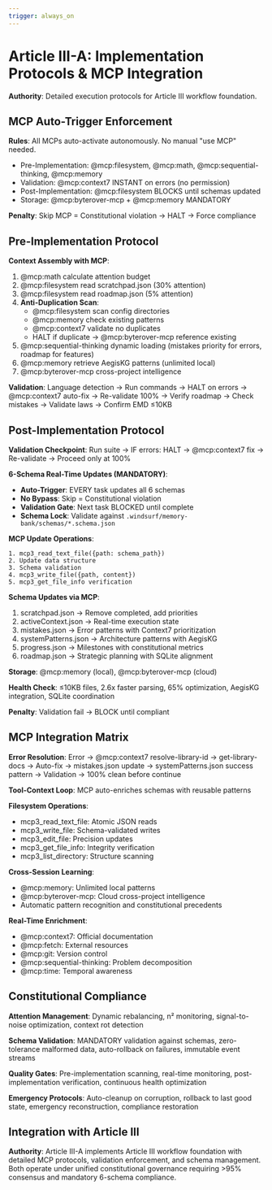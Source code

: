 ```yaml
---
trigger: always_on
---
```


# Article III-A: Implementation Protocols & MCP Integration

**Authority**: Detailed execution protocols for Article III workflow foundation.

## MCP Auto-Trigger Enforcement

**Rules**: All MCPs auto-activate autonomously. No manual "use MCP" needed.
- Pre-Implementation: @mcp:filesystem, @mcp:math, @mcp:sequential-thinking, @mcp:memory
- Validation: @mcp:context7 INSTANT on errors (no permission)
- Post-Implementation: @mcp:filesystem BLOCKS until schemas updated
- Storage: @mcp:byterover-mcp + @mcp:memory MANDATORY

**Penalty**: Skip MCP = Constitutional violation → HALT → Force compliance

## Pre-Implementation Protocol

**Context Assembly with MCP**:
1. @mcp:math calculate attention budget
2. @mcp:filesystem read scratchpad.json (30% attention)
3. @mcp:filesystem read roadmap.json (5% attention)
4. **Anti-Duplication Scan**:
   - @mcp:filesystem scan config directories
   - @mcp:memory check existing patterns
   - @mcp:context7 validate no duplicates
   - HALT if duplicate → @mcp:byterover-mcp reference existing
5. @mcp:sequential-thinking dynamic loading (mistakes priority for errors, roadmap for features)
6. @mcp:memory retrieve AegisKG patterns (unlimited local)
7. @mcp:byterover-mcp cross-project intelligence

**Validation**: Language detection → Run commands → HALT on errors → @mcp:context7 auto-fix → Re-validate 100% → Verify roadmap → Check mistakes → Validate laws → Confirm EMD ≤10KB

## Post-Implementation Protocol

**Validation Checkpoint**: Run suite → IF errors: HALT → @mcp:context7 fix → Re-validate → Proceed only at 100%

**6-Schema Real-Time Updates (MANDATORY)**:
- **Auto-Trigger**: EVERY task updates all 6 schemas
- **No Bypass**: Skip = Constitutional violation
- **Validation Gate**: Next task BLOCKED until complete
- **Schema Lock**: Validate against `.windsurf/memory-bank/schemas/*.schema.json`

**MCP Update Operations**:
```
1. mcp3_read_text_file({path: schema_path})
2. Update data structure
3. Schema validation
4. mcp3_write_file({path, content})
5. mcp3_get_file_info verification
```

**Schema Updates via MCP**:
1. scratchpad.json → Remove completed, add priorities
2. activeContext.json → Real-time execution state
3. mistakes.json → Error patterns with Context7 prioritization
4. systemPatterns.json → Architecture patterns with AegisKG
5. progress.json → Milestones with constitutional metrics
6. roadmap.json → Strategic planning with SQLite alignment

**Storage**: @mcp:memory (local), @mcp:byterover-mcp (cloud)

**Health Check**: ≤10KB files, 2.6x faster parsing, 65% optimization, AegisKG integration, SQLite coordination

**Penalty**: Validation fail → BLOCK until compliant

## MCP Integration Matrix

**Error Resolution**: Error → @mcp:context7 resolve-library-id → get-library-docs → Auto-fix → mistakes.json update → systemPatterns.json success pattern → Validation → 100% clean before continue

**Tool-Context Loop**: MCP auto-enriches schemas with reusable patterns

**Filesystem Operations**:
- mcp3_read_text_file: Atomic JSON reads
- mcp3_write_file: Schema-validated writes  
- mcp3_edit_file: Precision updates
- mcp3_get_file_info: Integrity verification
- mcp3_list_directory: Structure scanning

**Cross-Session Learning**:
- @mcp:memory: Unlimited local patterns
- @mcp:byterover-mcp: Cloud cross-project intelligence
- Automatic pattern recognition and constitutional precedents

**Real-Time Enrichment**:
- @mcp:context7: Official documentation
- @mcp:fetch: External resources
- @mcp:git: Version control
- @mcp:sequential-thinking: Problem decomposition
- @mcp:time: Temporal awareness

## Constitutional Compliance

**Attention Management**: Dynamic rebalancing, n² monitoring, signal-to-noise optimization, context rot detection

**Schema Validation**: MANDATORY validation against schemas, zero-tolerance malformed data, auto-rollback on failures, immutable event streams

**Quality Gates**: Pre-implementation scanning, real-time monitoring, post-implementation verification, continuous health optimization

**Emergency Protocols**: Auto-cleanup on corruption, rollback to last good state, emergency reconstruction, compliance restoration

## Integration with Article III

**Authority**: Article III-A implements Article III workflow foundation with detailed MCP protocols, validation enforcement, and schema management. Both operate under unified constitutional governance requiring >95% consensus and mandatory 6-schema compliance.

